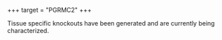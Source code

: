 +++
target = "PGRMC2"
+++

<p>Tissue specific knockouts have been generated and are currently being characterized.</p>
